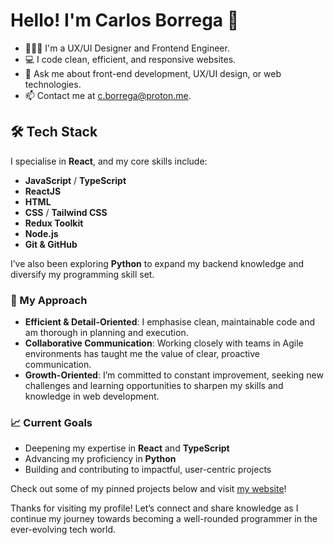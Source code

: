 # Hello! I'm Carlos Borrega 👋

- 👨🏻‍💻 I'm a UX/UI Designer and Frontend Engineer.
- 💻 I code clean, efficient, and responsive websites.
- 💬 Ask me about front-end development, UX/UI design, or web technologies.
- 📫 Contact me at [c.borrega@proton.me](mailto:c.borrega@proton.me).

## 🛠 Tech Stack

I specialise in **React**, and my core skills include:
- **JavaScript** / **TypeScript**
- **ReactJS**
- **HTML**
- **CSS** / **Tailwind CSS**
- **Redux Toolkit**
- **Node.js**
- **Git & GitHub**

I’ve also been exploring **Python** to expand my backend knowledge and diversify my programming skill set.

### 🌟 My Approach
- **Efficient & Detail-Oriented**: I emphasise clean, maintainable code and am thorough in planning and execution.
- **Collaborative Communication**: Working closely with teams in Agile environments has taught me the value of clear, proactive communication.
- **Growth-Oriented**: I’m committed to constant improvement, seeking new challenges and learning opportunities to sharpen my skills and knowledge in web development.

### 📈 Current Goals
- Deepening my expertise in **React** and **TypeScript**
- Advancing my proficiency in **Python**
- Building and contributing to impactful, user-centric projects

Check out some of my pinned projects below and visit [my website](https://www.borrega.dev/)!

Thanks for visiting my profile! Let’s connect and share knowledge as I continue my journey towards becoming a well-rounded programmer in the ever-evolving tech world.
